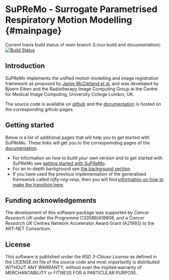 # SuPReMo - Surrogate Parametrised Respiratory Motion Modelling    {#mainpage}

Current travis build status  of main branch (Linux build and documentation): [![Build Status](https://travis-ci.com/UCL/SuPReMo.svg?token=ryYEyvSMfhuCX4W6bRRD&branch=main)](https://travis-ci.com/UCL/SuPReMo)

## Introduction 

SuPReMo implements the unified motion modelling and image registration 
framework as proposed by [Jamie McClelland et al.](https://doi.org/10.1088/1361-6560/aa6070) and 
was developed by Bjoern Eiben  and the Radiotherapy Image Computing Group at the Centre for Medical Image Computing, 
University College London, UK. 

The source code is available on [github](https://github.com/UCL/SuPReMo) and the [documentation](https://github-pages.ucl.ac.uk/SuPReMo/) is 
hosted on the corresponding github-pages.


## Getting started

Below is a list of additional pages that will help you to get started with SuPReMo. These links will get you to the correspomding pages
of the [documentation](https://github-pages.ucl.ac.uk/SuPReMo/). 


* For information on how to build your own version and to get started with SuPReMo 
see [getting started with SuPReMo](https://github-pages.ucl.ac.uk/SuPReMo/gettingstarted.html).
* For an in-depth background  see [the background section](https://github-pages.ucl.ac.uk/SuPReMo/background.html). 
* If you have used the previous implementation of the generalised framework called *nifty-reg-resp*, 
then you will find [information on how to make the transition here](https://github-pages.ucl.ac.uk/SuPReMo/transitionfromregresp.html).


## Funding acknowledgements

The development of this software package was supported by *Cancer Research UK* under the Programme C33589/A19908, 
and a *Cancer Research UK* Centres Network Accelerator Award Grant (A21993) to the ART-NET Consortium. 


## License

This software is published under the *BSD 3-Clause License* as defined in the LICENSE.txt file of 
the source code and most importantly is distributed WITHOUT ANY WARRANTY; without even 
the implied warranty of MERCHANTABILITY or FITNESS FOR A PARTICULAR PURPOSE.                     

